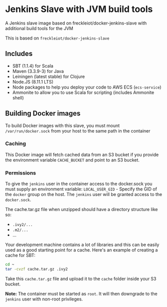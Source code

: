 # Jenkins Slave with JVM build tools
A Jenkins slave image based on freckleiot/docker-jenkins-slave with additional build tools for the JVM

This is based on `freckleiot/docker-jenkins-slave`

## Includes ##
* SBT (1.1.4) for Scala
* Maven (3.3.9-3) for Java
* Leiningen (latest stable) for Clojure
* Node.JS (8.11.1 LTS)
* Node packages to help you deploy your code to AWS ECS (`ecs-service`)
* Ammonite to allow you to use Scala for scripting (includes Ammonite shell)

## Building Docker images ##
To build Docker images with this slave, you must mount `/var/run/docker.sock` from your host to the same path in the container

### Caching ###
This Docker image will fetch cached data from an S3 bucket if you provide the environment variable `CACHE_BUCKET` 
and point to an S3 bucket. 

### Permissions ###
To give the `jenkins` user in the container access to the docker.sock you must supply an environment variable:
`LOCAL_USER_GID` - Specify the GID of the `docker` group on the host. The `jenkins` user will be granted access to the `docker.sock`.

The cache.tar.gz file when unzipped should have a directory structure like so:
* `.ivy2/...`
* `.m2/...`
* ...

Your development machine contains a lot of libraries and this can be easily used as a good starting point for a cache.
Here's an example of creating a cache for SBT:
```bash
cd ~
tar -cvzf cache.tar.gz .ivy2
```

Take this `cache.tar.gz` file and upload it to the `cache` folder inside your S3 bucket.


**Note:** The container must be started as `root`. It will then downgrade to the `jenkins` user with non-root privileges.
